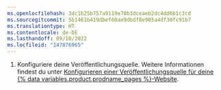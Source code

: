 ```yaml
---
ms.openlocfilehash: 3dc1b25b757a9119e78b3dceaeb2dc4dd6b1c3cd
ms.sourcegitcommit: 5b1461b419dbef60ae9dbdf8e905a4df30fc91b7
ms.translationtype: HT
ms.contentlocale: de-DE
ms.lasthandoff: 09/10/2022
ms.locfileid: "147876965"
---
```

1. Konfiguriere deine Veröffentlichungsquelle. Weitere Informationen findest du unter [Konfigurieren einer Veröffentlichungsquelle für deine {% data variables.product.prodname_pages %}-Website](/articles/configuring-a-publishing-source-for-your-github-pages-site).
